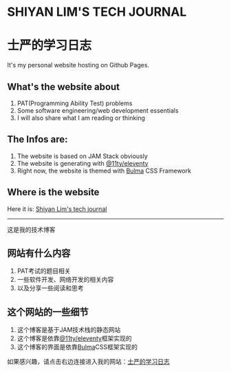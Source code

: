 # SHIYAN LIM'S TECH JOURNAL
# 士严的学习日志

It's my personal website hosting on Github Pages. 

## What's the website about
1. PAT(Programming Ability Test) problems
2. Some software engineering/web development essentials
3. I will also share what I am reading or thinking

## The Infos are:
1. The website is based on JAM Stack  obviously
2. The website is generating with [@11ty/eleventy](https://github.com/11ty/eleventy)
3. Right now, the website is themed with [Bulma](https://github.com/jgthms/bulma) CSS Framework 

## Where is the website
Here it is: [Shiyan Lim's tech journal](https://linshiyan1992.github.io/tech-journal/)

---

这是我的技术博客

## 网站有什么内容
1. PAT考试的题目相关
2. 一些软件开发、网络开发的相关内容
3. 以及分享一些阅读和思考

## 这个网站的一些细节
1. 这个博客是基于JAM技术栈的静态网站
2. 这个博客是依靠[@11ty/eleventy](https://github.com/11ty/eleventy)框架实现的
3. 这个博客的界面是依靠[Bulma](https://github.com/jgthms/bulma)CSS框架实现的

如果感兴趣，请点击右边连接进入我的网站：[士严的学习日志](https://linshiyan1992.github.io/tech-journal/)
